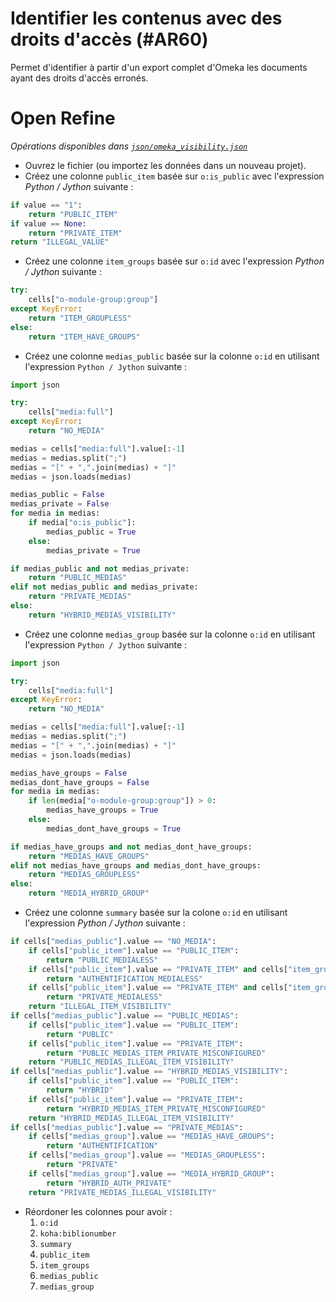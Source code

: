 # Identifier les contenus avec des droits d'accès (#AR60)

Permet d'identifier à partir d'un export complet d'Omeka les documents ayant des droits d'accès erronés.

# Open Refine

_Opérations disponibles dans [`json/omeka_visibility.json`](./json/omeka_visibility.json)_


* Ouvrez le fichier (ou importez les données dans un nouveau projet).
* Créez une colonne `public_item` basée sur `o:is_public` avec l'expression *Python / Jython* suivante :

``` Python
if value == "1":
    return "PUBLIC_ITEM"
if value == None:
    return "PRIVATE_ITEM"
return "ILLEGAL_VALUE"
```

* Créez une colonne `item_groups` basée sur `o:id` avec l'expression *Python / Jython* suivante :

```Python
try:
    cells["o-module-group:group"]
except KeyError:
    return "ITEM_GROUPLESS"
else:
    return "ITEM_HAVE_GROUPS"
```

* Créez une colonne `medias_public` basée sur la colonne `o:id` en utilisant l'expression `Python / Jython` suivante :

``` Python
import json

try:
    cells["media:full"]
except KeyError:
    return "NO_MEDIA"

medias = cells["media:full"].value[:-1]
medias = medias.split(";")
medias = "[" + ",".join(medias) + "]"
medias = json.loads(medias)

medias_public = False
medias_private = False
for media in medias:
    if media["o:is_public"]:
        medias_public = True
    else:
        medias_private = True

if medias_public and not medias_private:
    return "PUBLIC_MEDIAS"
elif not medias_public and medias_private:
    return "PRIVATE_MEDIAS"
else:
    return "HYBRID_MEDIAS_VISIBILITY"
```

* Créez une colonne `medias_group` basée sur la colonne `o:id` en utilisant l'expression `Python / Jython` suivante :

``` Python
import json

try:
    cells["media:full"]
except KeyError:
    return "NO_MEDIA"

medias = cells["media:full"].value[:-1]
medias = medias.split(";")
medias = "[" + ",".join(medias) + "]"
medias = json.loads(medias)

medias_have_groups = False
medias_dont_have_groups = False
for media in medias:
    if len(media["o-module-group:group"]) > 0:
        medias_have_groups = True
    else:
        medias_dont_have_groups = True

if medias_have_groups and not medias_dont_have_groups:
    return "MEDIAS_HAVE_GROUPS"
elif not medias_have_groups and medias_dont_have_groups:
    return "MEDIAS_GROUPLESS"
else:
    return "MEDIA_HYBRID_GROUP"
```

* Créez une colonne `summary` basée sur la colone `o:id` en utilisant l'expression *Python / Jython* suivante :

``` Python
if cells["medias_public"].value == "NO_MEDIA":
    if cells["public_item"].value == "PUBLIC_ITEM":
        return "PUBLIC_MEDIALESS"
    if cells["public_item"].value == "PRIVATE_ITEM" and cells["item_groups"].value == "ITEM_HAVE_GROUPS":
        return "AUTHENTIFICATION_MEDIALESS"
    if cells["public_item"].value == "PRIVATE_ITEM" and cells["item_groups"].value == "ITEM_GROUPLESS":
        return "PRIVATE_MEDIALESS"
    return "ILLEGAL_ITEM_VISIBILITY"
if cells["medias_public"].value == "PUBLIC_MEDIAS":
    if cells["public_item"].value == "PUBLIC_ITEM":
        return "PUBLIC"
    if cells["public_item"].value == "PRIVATE_ITEM":
        return "PUBLIC_MEDIAS_ITEM_PRIVATE_MISCONFIGURED"
    return "PUBLIC_MEDIAS_ILLEGAL_ITEM_VISIBILITY"
if cells["medias_public"].value == "HYBRID_MEDIAS_VISIBILITY":
    if cells["public_item"].value == "PUBLIC_ITEM":
        return "HYBRID"
    if cells["public_item"].value == "PRIVATE_ITEM":
        return "HYBRID_MEDIAS_ITEM_PRIVATE_MISCONFIGURED"
    return "HYBRID_MEDIAS_ILLEGAL_ITEM_VISIBILITY"
if cells["medias_public"].value == "PRIVATE_MEDIAS":
    if cells["medias_group"].value == "MEDIAS_HAVE_GROUPS":
        return "AUTHENTIFICATION"
    if cells["medias_group"].value == "MEDIAS_GROUPLESS":
        return "PRIVATE"
    if cells["medias_group"].value == "MEDIA_HYBRID_GROUP":
        return "HYBRID_AUTH_PRIVATE"
    return "PRIVATE_MEDIAS_ILLEGAL_VISIBILITY"
```

* Réordoner les colonnes pour avoir :
    1. `o:id`
    1. `koha:biblionumber`
    1. `summary`
    1. `public_item`
    1. `item_groups`
    1. `medias_public`
    1. `medias_group`